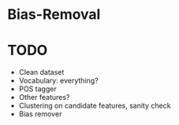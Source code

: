 # Bias-Removal


# TODO
* Clean dataset
* Vocabulary: everything?
* POS tagger
* Other features?
* Clustering on candidate features, sanity check
* Bias remover
